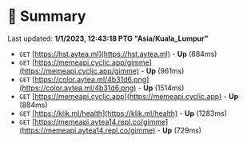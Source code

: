 # 📖 Summary
Last updated: **1/1/2023, 12:43:18 PTG "Asia/Kuala_Lumpur"**

- `GET` [https://hst.aytea.ml](https://hst.aytea.ml) - **Up** (684ms)
- `GET` [https://memeapi.cyclic.app/gimme](https://memeapi.cyclic.app/gimme) - **Up** (961ms)
- `GET` [https://color.aytea.ml/4b31d6.png](https://color.aytea.ml/4b31d6.png) - **Up** (1514ms)
- `GET` [https://memeapi.cyclic.app](https://memeapi.cyclic.app) - **Up** (884ms)
- `GET` [https://klik.ml/health](https://klik.ml/health) - **Up** (1283ms)
- `GET` [https://memeapi.aytea14.repl.co/gimme](https://memeapi.aytea14.repl.co/gimme) - **Up** (729ms)
